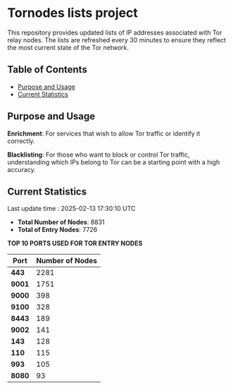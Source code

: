 # Tornodes lists project

This repository provides updated lists of IP addresses associated with Tor relay nodes. The lists are refreshed every 30 minutes to ensure they reflect the most current state of the Tor network.

## Table of Contents

- [Purpose and Usage](#purpose-and-usage)
- [Current Statistics](#current-statistics)


## Purpose and Usage

**Enrichment**: For services that wish to allow Tor traffic or identify it correctly.

**Blacklisting**: For those who want to block or control Tor traffic, understanding which IPs belong to Tor can be a starting point with a high accuracy.

## Current Statistics

Last update time : 2025-02-13 17:30:10 UTC

- **Total Number of Nodes**: 8831
- **Total of Entry Nodes**: 7726

**TOP 10 PORTS USED FOR TOR ENTRY NODES**

| **Port** | **Number of Nodes** |
|------|-----------------|
| **443**   | 2281  |
| **9001**   | 1751  |
| **9000**   | 398  |
| **9100**   | 328  |
| **8443**   | 189  |
| **9002**   | 141  |
| **143**   | 128  |
| **110**   | 115  |
| **993**   | 105  |
| **8080**   | 93  |

